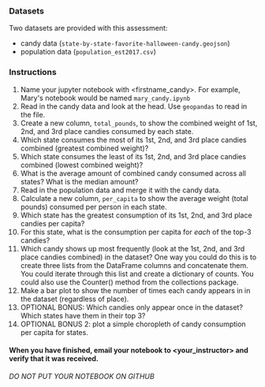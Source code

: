 ### Datasets
Two datasets are provided with this assessment:
- candy data (`state-by-state-favorite-halloween-candy.geojson`)
- population data (`population_est2017.csv`)  

### Instructions
1. Name your jupyter notebook with <firstname_candy>. For example, Mary's notebook would be named `mary_candy.ipynb`
2. Read in the candy data and look at the head. Use `geopandas` to read in the file.
3. Create a new column, `total_pounds`, to show the combined weight of 1st, 2nd, and 3rd place candies consumed by each state.
4. Which state consumes the most of its 1st, 2nd, and 3rd place candies combined (greatest combined weight)?
5. Which state consumes the least of its 1st, 2nd, and 3rd place candies combined (lowest combined weight)?
6. What is the average amount of combined candy consumed across all states? What is the median amount?
7. Read in the population data and merge it with the candy data.
8. Calculate a new column, `per_capita` to show the average weight (total pounds) consumed per person in each state.
9. Which state has the greatest consumption of its 1st, 2nd, and 3rd place candies per capita?
10. For this state, what is the consumption per capita for *each* of the top-3 candies?  
11. Which candy shows up most frequently (look at the 1st, 2nd, and 3rd place candies combined) in the dataset? One way you could do this is to create three lists from the DataFrame columns and concatenate them. You could iterate through this list and create a dictionary of counts. You could also use the Counter() method from the collections package.
12. Make a bar plot to show the number of times each candy appears in in the dataset (regardless of place).
13. OPTIONAL BONUS: Which candies only appear once in the dataset? Which states have them in their top 3?
14. OPTIONAL BONUS 2: plot a simple choropleth of candy consumption per capita for states.

#### When you have finished, email your notebook to <your_instructor> and verify that it was received.   

*DO NOT PUT YOUR NOTEBOOK ON GITHUB*



